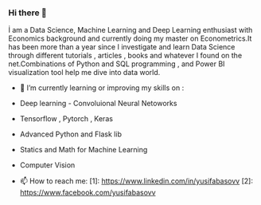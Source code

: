 ### Hi there 👋

İ am a Data Science, Machine Learning and Deep Learning enthusiast with Economics background and currently doing my master on Econometrics.It has been more than a year since I investigate and learn Data Science through different tutorials , articles , books and whatever I found on the net.Combinations of Python and SQL programming , and Power BI visualization tool help me dive into data world.

- 🌱 I’m currently learning or improving my skills on :
- Deep learning - Convoluional Neural Netoworks
- Tensorflow , Pytorch , Keras
- Advanced Python and Flask lib
- Statics and Math for Machine Learning
- Computer Vision

- 📫 How to reach me:
[1]: https://www.linkedin.com/in/yusifabasovv
[2]: https://www.facebook.com/yusifabasovv

<!--
**yusifabasovv/yusifabasovv** is a ✨ _special_ ✨ repository because its `README.md` (this file) appears on your GitHub profile.

Here are some ideas to get you started:

- 🔭 I’m currently working on ...
- 🌱 I’m currently learning ...
- 👯 I’m looking to collaborate on ...
- 🤔 I’m looking for help with ...
- 💬 Ask me about ...
- 📫 How to reach me: ...
- 😄 Pronouns: ...
- ⚡ Fun fact: ...
-->
